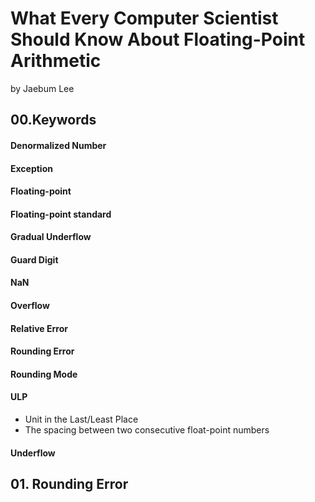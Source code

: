 # What Every Computer Scientist Should Know About Floating-Point Arithmetic
by Jaebum Lee

## 00.Keywords

#### Denormalized Number  

#### Exception

#### Floating-point

#### Floating-point standard

#### Gradual Underflow

#### Guard Digit

#### NaN

#### Overflow

#### Relative Error

#### Rounding Error

#### Rounding Mode

#### ULP
- Unit in the Last/Least Place
- The spacing between two consecutive float-point numbers

#### Underflow

## 01. Rounding Error
